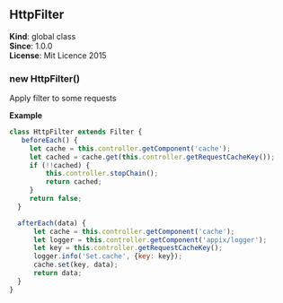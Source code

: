 <a name="HttpFilter"></a>

## HttpFilter
**Kind**: global class  
**Since**: 1.0.0  
**License**: Mit Licence 2015  
<a name="new_HttpFilter_new"></a>

### new HttpFilter()
Apply filter to some requests

**Example**  
```js
class HttpFilter extends Filter {
   beforeEach() {
     let cache = this.controller.getComponent('cache');
     let cached = cache.get(this.controller.getRequestCacheKey());
     if (!!cached) {
         this.controller.stopChain();
         return cached;
     }
     return false;
  }

  afterEach(data) {
      let cache = this.controller.getComponent('cache');
      let logger = this.controller.getComponent('appix/logger');
      let key = this.controller.getRequestCacheKey();
      logger.info('Set.cache', {key: key});
      cache.set(key, data);
      return data;
  }
}
```
